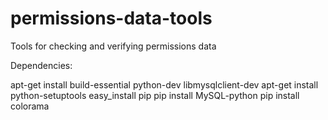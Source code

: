 permissions-data-tools
======================

Tools for checking and verifying permissions data

Dependencies:

apt-get install build-essential python-dev libmysqlclient-dev
apt-get install python-setuptools
easy_install pip
pip install MySQL-python
pip install colorama
